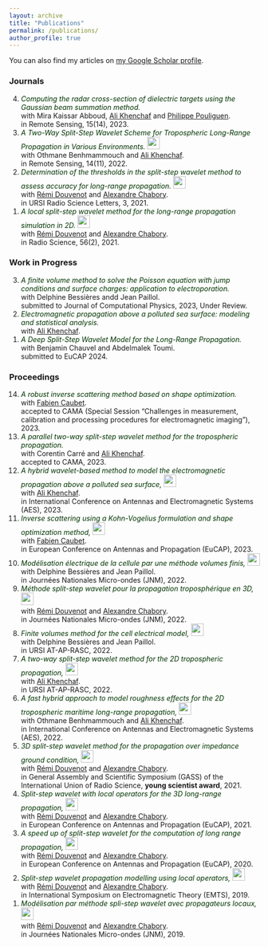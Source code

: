 ```yaml
---
layout: archive
title: "Publications"
permalink: /publications/
author_profile: true
---
```


You can also find my articles on <a href="https://scholar.google.com/citations?user=Q1QRM9UAAAAJ&hl=fr&oi=ao">my Google Scholar profile</a>.

<h3>Journals</h3>
<ol reversed>

<li> <font color="#003300"><i>Computing the radar cross-section of dielectric targets using the Gaussian beam summation method.</i></font>
<br> with Mira Kaissar Abboud, <a href="https://www.ensta-bretagne.fr/khenchaf/fr/cv.php" target="_blank">Ali Khenchaf</a> and <a href="https://www.idref.fr/147410398" target="_blank">Philippe Pouliguen</a>.
<br> in Remote Sensing, 15(14), 2023.
</li>

<li> <font color="#003300"><i>A Two-Way Split-Step Wavelet Scheme for Tropospheric Long-Range Propagation in Various Environments.</i></font>
<a href="Publications/remotesensing-1733979.pdf"> <img border="0" src="logo-pdf.webp" width="25"></a>
<br> with Othmane Benhmammouch and <a href="https://www.ensta-bretagne.fr/khenchaf/fr/cv.php" target="_blank">Ali Khenchaf</a>.
<br> in Remote Sensing, 14(11), 2022.
</li>

<li> <font color="#003300"><i>Determination of the thresholds in the split-step wavelet method to assess accuracy for long-range propagation.</i></font>
<a href="Publications/RSL-template.pdf"> <img border="0" src="logo-pdf.webp" width="25"></a>
<br> with <a href="http://ema.recherche.enac.fr/permanent-staff-2/remi-douvenot/" target="_blank">Rémi Douvenot</a> and <a href="http://ema.recherche.enac.fr/permanent-staff-2/alexandre-chabory/" target="_blank">Alexandre Chabory</a>.
<br> in URSI Radio Science Letters, 3, 2021.
</li>

<li> <font color="#003300"><i>A local split-step wavelet method for the long-range propagation simulation in 2D.</i></font>
<a href="Publications/radio_science_bonnafont_2021.pdf"> <img border="0" src="logo-pdf.webp" width="25"></a>
<br> with <a href="http://ema.recherche.enac.fr/permanent-staff-2/remi-douvenot/" target="_blank">Rémi Douvenot</a> and <a href="http://ema.recherche.enac.fr/permanent-staff-2/alexandre-chabory/" target="_blank">Alexandre Chabory</a>.
<br> in Radio Science, 56(2), 2021.
</li>


</ol>

<h3>Work in Progress</h3>

<ol reversed>
<li> <font color="#003300"><i>A finite volume method to solve the Poisson equation with jump conditions and surface charges: application to electroporation.</i></font>
<br> with Delphine Bessières andd Jean Paillol.
<br> submitted to Journal of Computational Physics, 2023, Under Review.
</li>

<li> <font color="#003300"><i>Electromagnetic propagation above a polluted sea surface: modeling and statistical analysis.</i></font>
<br> with <a href="https://www.ensta-bretagne.fr/khenchaf/fr/cv.php" target="_blank">Ali Khenchaf</a>.
</li>

<li> <font color="#003300"><i>A Deep Split-Step Wavelet Model for the Long-Range Propagation.</i></font>
<br> with Benjamin Chauvel and Abdelmalek Toumi.
<br> submitted to EuCAP 2024.
</li>

</ol>

<h3>Proceedings</h3>
<ol reversed>


<li>
    <font color="#003300"><i> A robust inverse scattering method based on shape optimization.</i></font>
    <br> with <a href="https://fcaubet001.perso.univ-pau.fr/" target="_blank">Fabien Caubet</a>.
    <br> accepted to CAMA (Special Session “Challenges in measurement, calibration and processing procedures for electromagnetic imaging”), 2023.
</li>

<li> <font color="#003300"><i>A parallel two-way split-step wavelet method for the tropospheric propagation.</i></font>
<br> with Corentin Carré and <a href="https://www.ensta-bretagne.fr/khenchaf/fr/cv.php" target="_blank">Ali Khenchaf</a>.
<br> accepted to CAMA, 2023.
</li>

<li> <font color="#003300"><i>A hybrid wavelet-based method to model the electromagnetic propagation above a polluted sea surface,</i></font>
<a href="Publications/AES23.pdf"> <img border="0" src="logo-pdf.webp" width="25"></a>
<br> with <a href="https://www.ensta-bretagne.fr/khenchaf/fr/cv.php" target="_blank">Ali Khenchaf</a>.
<br> in International Conference on Antennas and Electromagnetic Systems (AES), 2023.
</li>

<li> <font color="#003300"><i>Inverse scattering using a Kohn-Vogelius formulation and shape optimization method,</i></font>
<a href="Publications/EuCAP2023_template_V02.pdf"> <img border="0" src="logo-pdf.webp" width="25"></a>
<br> with <a href="https://fcaubet001.perso.univ-pau.fr/" target="_blank">Fabien Caubet</a>.
<br> in European Conference on Antennas and Propagation (EuCAP), 2023.
</li>


<li> <font color="#003300"><i>Modélisation électrique de la cellule par une méthode volumes finis,</i></font>
<a href="Publications/JNM2023Cell.pdf"> <img border="0" src="logo-pdf.webp" width="25"></a>
<br> with Delphine Bessières and Jean Paillol.
<br> in Journées Nationales Micro-ondes (JNM), 2022.
</li>

<li> <font color="#003300"><i>Méthode split-step wavelet pour la propagation troposphérique en 3D,</i></font>
<a href="Publications/JNM2023SSW.pdf"> <img border="0" src="logo-pdf.webp" width="25"></a>
<br> with <a href="http://ema.recherche.enac.fr/permanent-staff-2/remi-douvenot/" target="_blank">Rémi Douvenot</a> and <a href="http://ema.recherche.enac.fr/permanent-staff-2/alexandre-chabory/" target="_blank">Alexandre Chabory</a>.
<br> in Journées Nationales Micro-ondes (JNM), 2022.
</li>

<li> <font color="#003300"><i>Finite volumes method for the cell electrical model,</i></font>
<a href="Publications/URSI_RASC_Cell.pdf"> <img border="0" src="logo-pdf.webp" width="25"></a>
<br> with Delphine Bessières and Jean Paillol.
<br> in URSI AT-AP-RASC, 2022.
</li>

<li> <font color="#003300"><i>A two-way split-step wavelet method for the 2D tropospheric propagation,</i></font>
<a href="Publications/URSI_RASC_SSW.pdf"> <img border="0" src="logo-pdf.webp" width="25"></a>
<br> with <a href="https://www.ensta-bretagne.fr/khenchaf/fr/cv.php" target="_blank">Ali Khenchaf</a>.
<br> in URSI AT-AP-RASC, 2022.
</li>

<li> <font color="#003300"><i>A fast hybrid approach to model roughness effects for the 2D tropospheric maritime long-range propagation,</i></font>
<a href="Publications/AES_summary.pdf"> <img border="0" src="logo-pdf.webp" width="25"></a>
<br> with Othmane Benhmammouch and <a href="https://www.ensta-bretagne.fr/khenchaf/fr/cv.php" target="_blank">Ali Khenchaf</a>.
<br> in International Conference on Antennas and Electromagnetic Systems (AES), 2022.
</li>

<li> <font color="#003300"><i>3D split-step wavelet method for the propagation over impedance ground condition,
</i></font>
<a href="Publications/URSI_GASS_2021.pdf"> <img border="0" src="logo-pdf.webp" width="25"></a>
<br> with <a href="http://ema.recherche.enac.fr/permanent-staff-2/remi-douvenot/" target="_blank">Rémi Douvenot</a> and <a href="http://ema.recherche.enac.fr/permanent-staff-2/alexandre-chabory/" target="_blank">Alexandre Chabory</a>.
<br> in General Assembly and Scientific Symposium (GASS) of the International Union of Radio Science, <strong>young scientist award</strong>, 2021.
</li>


<li> <font color="#003300"><i>Split-step wavelet with local operators for the 3D long-range propagation,
</i></font>
<a href="Publications/EuCAP2021_template.pdf"> <img border="0" src="logo-pdf.webp" width="25"></a>
<br> with <a href="http://ema.recherche.enac.fr/permanent-staff-2/remi-douvenot/" target="_blank">Rémi Douvenot</a> and <a href="http://ema.recherche.enac.fr/permanent-staff-2/alexandre-chabory/" target="_blank">Alexandre Chabory</a>.
<br> in European Conference on Antennas and Propagation (EuCAP), 2021.
</li>

<li> <font color="#003300"><i>A speed up of split-step wavelet for the computation of long range propagation,
</i></font>
<a href="Publications/Bonnafont_2020_EuCAP.pdf"> <img border="0" src="logo-pdf.webp" width="25"></a>
<br> with <a href="http://ema.recherche.enac.fr/permanent-staff-2/remi-douvenot/" target="_blank">Rémi Douvenot</a> and <a href="http://ema.recherche.enac.fr/permanent-staff-2/alexandre-chabory/" target="_blank">Alexandre Chabory</a>.
<br> in European Conference on Antennas and Propagation (EuCAP), 2020.
</li>

<li> <font color="#003300"><i>Split-step wavelet propagation modelling using local operators,
</i></font>
<a href="Publications/Bonnafont_EMTS_2019.pdf"> <img border="0" src="logo-pdf.webp" width="25"></a>
<br> with <a href="http://ema.recherche.enac.fr/permanent-staff-2/remi-douvenot/" target="_blank">Rémi Douvenot</a> and <a href="http://ema.recherche.enac.fr/permanent-staff-2/alexandre-chabory/" target="_blank">Alexandre Chabory</a>.
<br> in International Symposium on Electromagnetic Theory (EMTS), 2019.
</li>

<li> <font color="#003300"><i>Modélisation par méthode spli-step wavelet avec propagateurs locaux,
</i></font>
<a href="Publications/JNM_article_2019.pdf"> <img border="0" src="logo-pdf.webp" width="25"></a>
<br> with <a href="http://ema.recherche.enac.fr/permanent-staff-2/remi-douvenot/" target="_blank">Rémi Douvenot</a> and <a href="http://ema.recherche.enac.fr/permanent-staff-2/alexandre-chabory/" target="_blank">Alexandre Chabory</a>.
<br> in Journées Nationales Micro-ondes (JNM), 2019.
</li>

</ol>
